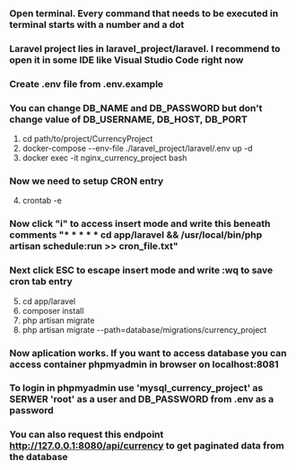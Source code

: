 ### Open terminal. Every command that needs to be executed in terminal starts with a number and a dot
### Laravel project lies in laravel_project/laravel. I recommend to open it in some IDE like Visual Studio Code right now
### Create .env file from .env.example 
### You can change DB_NAME and DB_PASSWORD but don't change value of DB_USERNAME, DB_HOST, DB_PORT
1. cd path/to/project/CurrencyProject
2. docker-compose --env-file ./laravel_project/laravel/.env  up -d
3. docker exec -it nginx_currency_project bash
### Now we need to setup CRON entry
4. crontab -e
### Now click "i" to access insert mode and write this beneath comments "* * * * * cd app/laravel && /usr/local/bin/php artisan schedule:run >> cron_file.txt"
### Next click ESC to escape insert mode and write :wq to save cron tab entry
5. cd app/laravel
6. composer install
7. php artisan migrate
8. php artisan migrate --path=database/migrations/currency_project
### Now aplication works. If you want to access database you can access container phpmyadmin in browser on localhost:8081 
### To login in phpmyadmin use 'mysql_currency_project' as SERWER 'root' as a user and DB_PASSWORD from .env as a password
### You can also request this endpoint  http://127.0.0.1:8080/api/currency to get paginated data from the database
